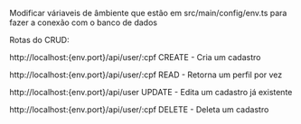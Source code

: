 Modificar váriaveis de âmbiente que estão em src/main/config/env.ts para fazer a conexão com o banco de dados

Rotas do CRUD:

http://localhost:{env.port}/api/user/:cpf CREATE - Cria um cadastro

http://localhost:{env.port}/api/user/:cpf READ - Retorna um perfil por vez

http://localhost:{env.port}/api/user UPDATE - Edita um cadastro já existente

http://localhost:{env.port}/api/user/:cpf DELETE - Deleta um cadastro
